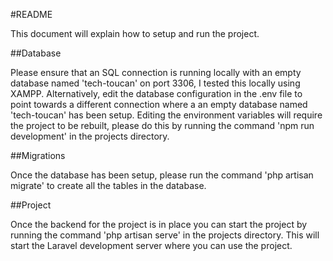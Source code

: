 #README

This document will explain how to setup and run the project.

##Database

Please ensure that an SQL connection is running locally with an empty database named 'tech-toucan' on port 3306, I tested this locally using XAMPP. Alternatively, edit the database configuration in the .env file to point towards a different connection where a an empty database named 'tech-toucan' has been setup. Editing the environment variables will require the project to be rebuilt, please do this by running the command 'npm run development' in the projects directory.

##Migrations

Once the database has been setup, please run the command 'php artisan migrate' to create all the tables in the database. 

##Project

Once the backend for the project is in place you can start the project by running the command 'php artisan serve' in the projects directory. This will start the Laravel development server where you can use the project.


